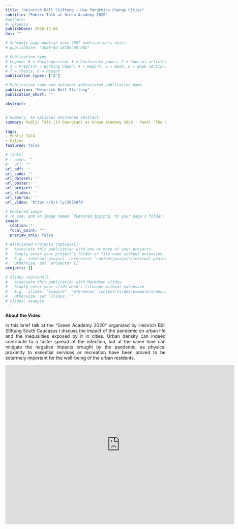 ```yaml
---
title: "Heinrich Böll Stiftung - How Pandemics Change Cities"
subtitle: "Public Talk at Green Academy 2020"
#authors:
#- gkankia
publishDate: 2020-12-08 
doi: ""

# Schedule page publish date (NOT publication's date).
# publishDate: "2020-02-18T00:00:00Z"

# Publication type.
# Legend: 0 = Uncategorized; 1 = Conference paper; 2 = Journal article;
# 3 = Preprint / Working Paper; 4 = Report; 5 = Book; 6 = Book section;
# 7 = Thesis; 8 = Patent
publication_types: ["4"]

# Publication name and optional abbreviated publication name.
publication: "Heinrich Böll Stiftung"
publication_short: ""

abstract:


# Summary. An optional shortened abstract.
summary: Public Talk (in Georgian) at Green Academy 2020 - Panel "The Role of the State (or Its Absence) in the City.

tags:
- Public Talk
- Cities
featured: false

# links:
# - name: ""
#   url: ""
url_pdf: ''
url_code: ''
url_dataset: ''
url_poster: ''
url_project: ''
url_slides: ''
url_source: ''
url_video: 'https://bit.ly/36Zk8fA'

# Featured image
# To use, add an image named `featured.jpg/png` to your page's folder. 
image:
  caption: ''
  focal_point: ""
  preview_only: false

# Associated Projects (optional).
#   Associate this publication with one or more of your projects.
#   Simply enter your project's folder or file name without extension.
#   E.g. `internal-project` references `content/project/internal-project/index.md`.
#   Otherwise, set `projects: []`.
projects: []

# Slides (optional).
#   Associate this publication with Markdown slides.
#   Simply enter your slide deck's filename without extension.
#   E.g. `slides: "example"` references `content/slides/example/index.md`.
#   Otherwise, set `slides: ""`.
# slides: example
---
```

**About the Video**
<p align="justify">
    In this brief talk at the "Green Academy 2020" organized by Heinrich Böll Stiftung South Caucasus I discuss the impact of the pandemic on urban life and the inequalities exposed by it in cities.
    Urban density can indeed contribute to a faster spread of the infection, but at the same time can mitigate the negative impacts brought by the pandemic, as physical proximity to essential services or recreation have been proved to be extermely important for the well-being of the urban residents. 
</p>

<div>
    <iframe src="https://www.facebook.com/plugins/video.php?height=314&href=https%3A%2F%2Fwww.facebook.com%2Fhbf.caucasus%2Fvideos%2F2590064291285733%2F&show_text=false&width=720" width="720" height="500" style="border:none;overflow:hidden" scrolling="no" frameborder="0" allowfullscreen="true" allow="autoplay; clipboard-write; encrypted-media; picture-in-picture; web-share" allowFullScreen="true"></iframe>
</div>